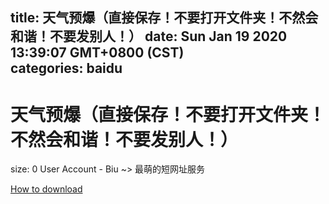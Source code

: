 
title: 天气预爆（直接保存！不要打开文件夹！不然会和谐！不要发别人！）
date: Sun Jan 19 2020 13:39:07 GMT+0800 (CST)    
categories: baidu
---

# 天气预爆（直接保存！不要打开文件夹！不然会和谐！不要发别人！）
size: 0
 User Account - Biu ~> 最萌的短网址服务
 

[How to download](https://bpcam.bemobtrk.com/go/2ceec3aa-1ca2-46d6-b9ff-aaa5c184517c?jno=3848)